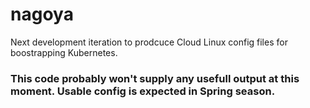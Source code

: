 # nagoya
Next development iteration to prodcuce Cloud Linux config files for boostrapping Kubernetes.

### This code probably won't supply any usefull output at this moment. Usable config is expected in Spring season.

